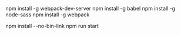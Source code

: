 npm install -g webpack-dev-server
npm install -g babel
npm install -g node-sass
npm install -g webpack

npm install --no-bin-link
npm run start